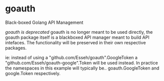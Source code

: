 # goauth
Black-boxed Golang API Management

*goauth is deprecated*
goauth is no longer meant to be used directly, the goauth package itself is a  blackboxed API manager meant to build API intefaces.
The functionality will be preserved in their own respective packages.

ie: instead of using a "github.com/Esseh/goauth".GoogleToken a "github.com/Esseh/goauth-google".Token will be used instead.
In practice the namespaces in this example will typically be..
goauth.GoogleToken and google.Token respectively.
